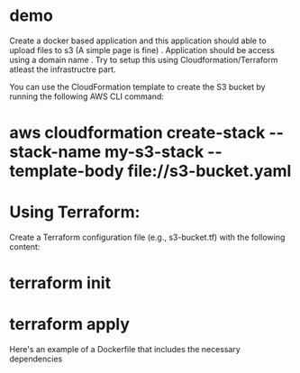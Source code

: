 # demo
Create a docker based application and this application should able to upload files to s3 (A simple page is fine) . Application should be access using a domain name . Try to setup this using Cloudformation/Terraform atleast the infrastructre part.  

You can use the CloudFormation template to create the S3 bucket by running the following AWS CLI command:
# aws cloudformation create-stack --stack-name my-s3-stack --template-body file://s3-bucket.yaml

# Using Terraform:

Create a Terraform configuration file (e.g., s3-bucket.tf) with the following content:

# terraform init

# terraform apply

Here's an example of a Dockerfile that includes the necessary dependencies







